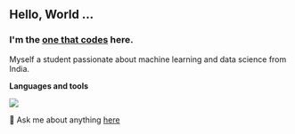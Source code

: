 ## Hello, World ... 
### I'm the [one that codes](http://linkedin.com/in/ajaykrishnaanandhan) here. 

Myself a student passionate about machine learning and data science from India.

**Languages and tools**  

<img align="center" src="https://github-readme-stats.vercel.app/api/top-langs/?username=1thatcodes&layout=compact&theme=material-palenight" />

💬 Ask me about anything [here](https://github.com/1thatcodes/1thatcodes/issues)
